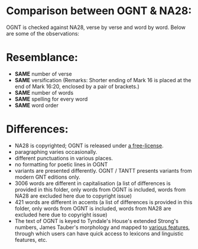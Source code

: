 # Comparison between OGNT & NA28:

OGNT is checked against NA28, verse by verse and word by word.  Below are some of the observations:

# Resemblance:
- <b>SAME</b> number of verse
- <b>SAME</b> versification (Remarks: Shorter ending of Mark 16 is placed at the end of Mark 16:20, enclosed by a pair of brackets.)
- <b>SAME</b> number of words
- <b>SAME</b> spelling for every word
- <b>SAME</b> word order

# Differences:
- NA28 is copyrighted; OGNT is released under <a href='https://github.com/eliranwong/OpenGNT#license'>a free-license</a>.
- paragraphing varies occasionally.
- different punctuations in various places.
- no formatting for poetic lines in OGNT
- variants are presented differently.  OGNT / TANTT presents variants from modern GNT editions only.
- 3006 words are different in capitalisation (a list of differences is provided in this folder, only words from OGNT is included, words from NA28 are excluded here due to copyright issue)
- 421 words are different in accents (a list of differences is provided in this folder, only words from OGNT is included, words from NA28 are excluded here due to copyright issue)
- The text of OGNT is keyed to Tyndale's House's extended Strong's numbers, James Tauber's morphology and mapped to <a href='https://github.com/eliranwong/OpenGNT#enhancement--forthcoming-additions'>various features</a>, through which users can have quick access to lexicons and linguistic features, etc.
